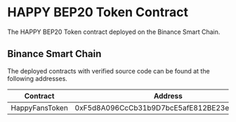 # HAPPY BEP20 Token Contract

The HAPPY BEP20 Token contract deployed on the Binance Smart Chain.


## Binance Smart Chain

The deployed contracts with verified source code can be found at the following addresses.

Contract | Address
---|---
HappyFansToken | 0xF5d8A096CcCb31b9D7bcE5afE812BE23e3D4690d
